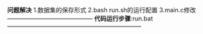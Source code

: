 **问题解决**
1.数据集的保存形式
2.bash run.sh的运行配置
3.main.c修改
——————————————
**代码运行步骤**:run.bat
——————————————————————
